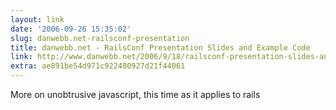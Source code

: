 ```yaml
---
layout: link
date: '2006-09-26 15:35:02'
slug: danwebb.net-railsconf-presentation
title: danwebb.net - RailsConf Presentation Slides and Example Code
link: http://www.danwebb.net/2006/9/18/railsconf-presentation-slides-and-example-code
extra: ae891be54d971c922480927d21f44061
---
```


More on unobtrusive javascript, this time as it applies to rails
